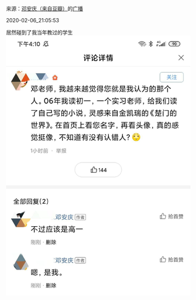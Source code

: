 来源：[邓安庆（来自豆瓣）](https://www.douban.com/people/renjiananhuo/)的[广播](https://www.douban.com/people/renjiananhuo/status/2794619437/)


2020-02-06_21:05:53


居然碰到了我当年教过的学生
![](./pic/2020-02-06_21:05:53-邓安庆的广播1.jpg)  

